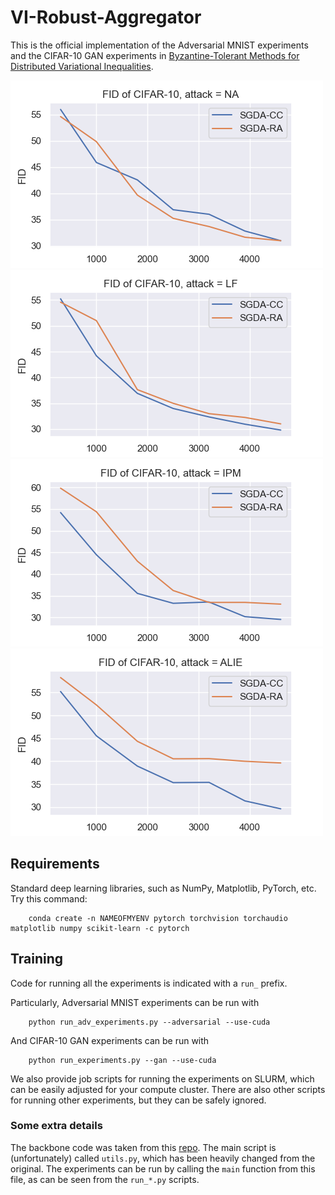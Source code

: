 # VI-Robust-Aggregator

This is the official implementation of the Adversarial MNIST experiments and the CIFAR-10 GAN experiments in [Byzantine-Tolerant Methods for Distributed Variational Inequalities](https://openreview.net/forum?id=ER0bcYXvvo).

![FID_NA](assets/FID_NA.png)
![FID_LF](assets/FID_LF.png)
![FID_IPM](assets/FID_IPM.png)
![FID_ALIE](assets/FID_ALIE.png)

## Requirements
Standard deep learning libraries, such as NumPy, Matplotlib, PyTorch, etc. Try this command:
```
    conda create -n NAMEOFMYENV pytorch torchvision torchaudio matplotlib numpy scikit-learn -c pytorch
```

## Training
Code for running all the experiments is indicated with a `run_` prefix.

Particularly, Adversarial MNIST experiments can be run with
```
    python run_adv_experiments.py --adversarial --use-cuda
```
And CIFAR-10 GAN experiments can be run with
```
    python run_experiments.py --gan --use-cuda
```

We also provide job scripts for running the experiments on SLURM, which can be easily adjusted for your compute cluster. There are also other scripts for running other experiments, but they can be safely ignored.

### Some extra details
The backbone code was taken from this [repo](https://github.com/epfml/byzantine-robust-noniid-optimizer). The main script is (unfortunately) called `utils.py`, which has been heavily changed from the original. The experiments can be run by calling the `main` function from this file, as can be seen from the `run_*.py` scripts.

